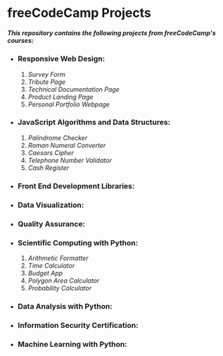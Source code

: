 # freeCodeCamp Projects 

##### This repository contains the following projects from freeCodeCamp's courses:
- ### **Responsive Web Design:**
  1. *Survey Form*
  2. *Tribute Page*
  3. *Technical Documentation Page*
  4. *Product Landing Page*
  5. *Personal Portfolio Webpage*
- ### **JavaScript Algorithms and Data Structures:**
  1. *Palindrome Checker*
  2. *Roman Numeral Converter*
  3. *Caesars Cipher*
  4. *Telephone Number Validator*
  5. *Cash Register*

- ### **Front End Development Libraries:**
- ### **Data Visualization:**
- ### **Quality Assurance:**
- ### **Scientific Computing with Python:**
  1. *Arithmetic Formatter*
  2. *Time Calculator*
  3. *Budget App*
  4. *Polygon Area Calculator*
  5. *Probability Calculator*
- ### **Data Analysis with Python:**
- ### **Information Security Certification:**
- ### **Machine Learning with Python:**
